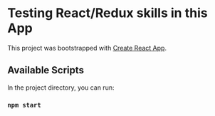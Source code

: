 # Testing React/Redux skills in this App

This project was bootstrapped with [Create React App](https://github.com/facebook/create-react-app).

## Available Scripts

In the project directory, you can run:

### `npm start`
